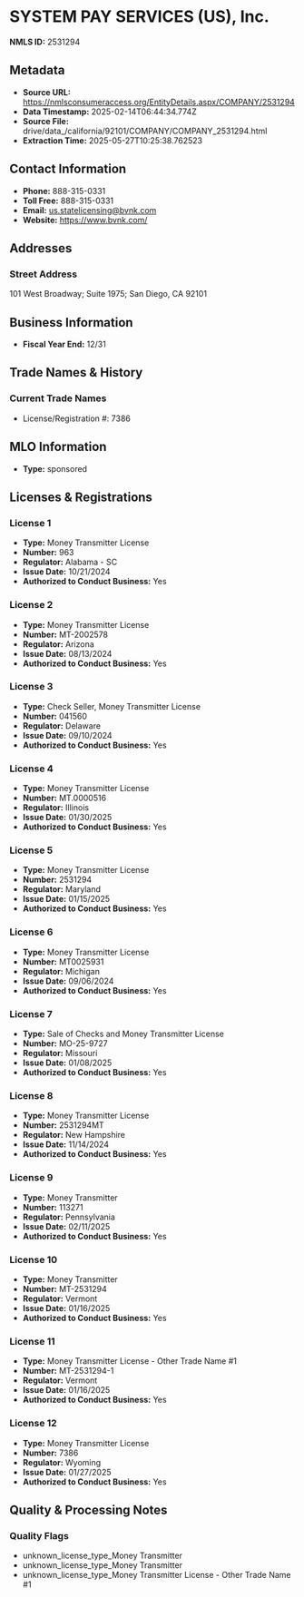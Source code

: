 # SYSTEM PAY SERVICES (US), Inc.

**NMLS ID:** 2531294

## Metadata
- **Source URL:** https://nmlsconsumeraccess.org/EntityDetails.aspx/COMPANY/2531294
- **Data Timestamp:** 2025-02-14T06:44:34.774Z
- **Source File:** drive/data_/california/92101/COMPANY/COMPANY_2531294.html
- **Extraction Time:** 2025-05-27T10:25:38.762523

## Contact Information
- **Phone:** 888-315-0331
- **Toll Free:** 888-315-0331
- **Email:** us.statelicensing@bvnk.com
- **Website:** https://www.bvnk.com/

## Addresses
### Street Address
101 West Broadway; Suite 1975; San Diego, CA 92101

## Business Information
- **Fiscal Year End:** 12/31

## Trade Names & History
### Current Trade Names
- License/Registration #: 7386

## MLO Information
- **Type:** sponsored

## Licenses & Registrations

### License 1
- **Type:** Money Transmitter License
- **Number:** 963
- **Regulator:** Alabama - SC
- **Issue Date:** 10/21/2024
- **Authorized to Conduct Business:** Yes

### License 2
- **Type:** Money Transmitter License
- **Number:** MT-2002578
- **Regulator:** Arizona
- **Issue Date:** 08/13/2024
- **Authorized to Conduct Business:** Yes

### License 3
- **Type:** Check Seller, Money Transmitter License
- **Number:** 041560
- **Regulator:** Delaware
- **Issue Date:** 09/10/2024
- **Authorized to Conduct Business:** Yes

### License 4
- **Type:** Money Transmitter License
- **Number:** MT.0000516
- **Regulator:** Illinois
- **Issue Date:** 01/30/2025
- **Authorized to Conduct Business:** Yes

### License 5
- **Type:** Money Transmitter License
- **Number:** 2531294
- **Regulator:** Maryland
- **Issue Date:** 01/15/2025
- **Authorized to Conduct Business:** Yes

### License 6
- **Type:** Money Transmitter License
- **Number:** MT0025931
- **Regulator:** Michigan
- **Issue Date:** 09/06/2024
- **Authorized to Conduct Business:** Yes

### License 7
- **Type:** Sale of Checks and Money Transmitter License
- **Number:** MO-25-9727
- **Regulator:** Missouri
- **Issue Date:** 01/08/2025
- **Authorized to Conduct Business:** Yes

### License 8
- **Type:** Money Transmitter License
- **Number:** 2531294MT
- **Regulator:** New Hampshire
- **Issue Date:** 11/14/2024
- **Authorized to Conduct Business:** Yes

### License 9
- **Type:** Money Transmitter
- **Number:** 113271
- **Regulator:** Pennsylvania
- **Issue Date:** 02/11/2025
- **Authorized to Conduct Business:** Yes

### License 10
- **Type:** Money Transmitter
- **Number:** MT-2531294
- **Regulator:** Vermont
- **Issue Date:** 01/16/2025
- **Authorized to Conduct Business:** Yes

### License 11
- **Type:** Money Transmitter License - Other Trade Name #1
- **Number:** MT-2531294-1
- **Regulator:** Vermont
- **Issue Date:** 01/16/2025
- **Authorized to Conduct Business:** Yes

### License 12
- **Type:** Money Transmitter License
- **Number:** 7386
- **Regulator:** Wyoming
- **Issue Date:** 01/27/2025
- **Authorized to Conduct Business:** Yes

## Quality & Processing Notes
### Quality Flags
- unknown_license_type_Money Transmitter
- unknown_license_type_Money Transmitter
- unknown_license_type_Money Transmitter License - Other Trade Name #1
